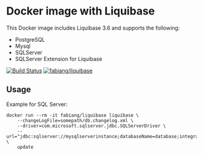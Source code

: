 # Docker image with Liquibase

This Docker image includes Liquibase 3.6 and supports the following:

- PostgreSQL
- Mysql
- SQLServer
- SQLServer Extension for Liquibase

[![Build Status](https://travis-ci.com/fabiang/docker-liquibase.svg?branch=master)](https://travis-ci.com/fabiang/docker-liquibase)
[![fabiang/liquibase](http://dockeri.co/image/fabiang/liquibase)](https://registry.hub.docker.com/u/fabiang/liquibase/)

## Usage

Example for SQL Server:

```
docker run --rm -it fabiang/liquibase liquibase \
    --changeLogFile=somepath/db.changelog.xml \
    --driver=com.microsoft.sqlserver.jdbc.SQLServerDriver \
    --url="jdbc:sqlserver://mysqlserverinstance;databaseName=database;integratedSecurity=false;" \
    update
```
